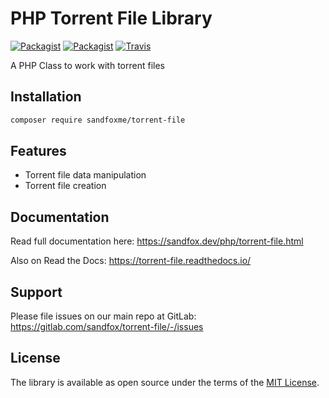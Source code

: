 # PHP Torrent File Library

[![Packagist](https://img.shields.io/packagist/v/sandfoxme/torrent-file.svg?maxAge=2592000)](https://packagist.org/packages/sandfoxme/torrent-file)
[![Packagist](https://img.shields.io/packagist/l/sandfoxme/torrent-file.svg?maxAge=2592000)](https://opensource.org/licenses/MIT)
[![Travis](https://img.shields.io/travis/arokettu/torrent-file.svg?maxAge=2592000)](https://travis-ci.org/arokettu/torrent-file)

A PHP Class to work with torrent files

## Installation

```bash
composer require sandfoxme/torrent-file
```

## Features

* Torrent file data manipulation
* Torrent file creation

## Documentation

Read full documentation here: <https://sandfox.dev/php/torrent-file.html>

Also on Read the Docs: <https://torrent-file.readthedocs.io/>

## Support

Please file issues on our main repo at GitLab: <https://gitlab.com/sandfox/torrent-file/-/issues>

## License

The library is available as open source under the terms of the [MIT License].

[MIT License]:  https://opensource.org/licenses/MIT
